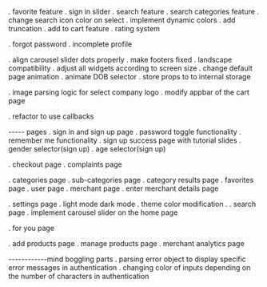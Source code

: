 . favorite feature
. sign in slider
. search feature
    . search categories feature
. change search icon color on select
. implement dynamic colors
. add truncation
. add to cart feature
. rating system

. forgot password
. incomplete profile

. align carousel slider dots properly
. make footers fixed
. landscape compatibility
. adjust all widgets according to screen size
. change default page animation
. animate DOB selector
. store props to to internal storage

. image parsing logic for select company logo
. modify appbar of the cart page


. refactor to use callbacks


----- pages
. sign in and sign up page
    . password toggle functionality
    . remember me functionality
    . sign up success page with tutorial slides
    . gender selector(sign up)
    . age selector(sign up)

. checkout page
. complaints page

. categories page
. sub-categories page
    . category results page
. favorites page
. user page
. merchant page
    . enter merchant details page

. settings page
    . light mode dark mode
    . theme color modification
    .
. search page
. implement carousel slider on the home page

. for you page

. add products page
. manage products page
. merchant analytics page






------------mind boggling parts
. parsing error object to display specific error messages in authentication
. changing color of inputs depending on the number of characters in authentication